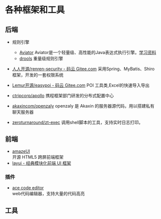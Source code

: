 # 各种框架和工具

## 后端

- 规则引擎
  - [Aviator](http://fnil.net/aviator/)
    Aviator是一个轻量级、高性能的Java表达式执行引擎。[学习资料](http://loveshisong.cn/%E7%BC%96%E7%A8%8B%E6%8A%80%E6%9C%AF/2016-02-24-%E8%A1%A8%E8%BE%BE%E5%BC%8F%E5%BC%95%E6%93%8Eaviator.html)
  - [drools](http://www.drools.org/) 重量级规则引擎

- [人人开源/renren-security - 码云 Gitee.com](https://gitee.com/babaio/renren-security) 采用Spring、MyBatis、Shiro框架，开发的一套权限系统

- [Lemur开源/easypoi - 码云 Gitee.com](https://gitee.com/lemur/easypoi) POI 工具类,Excel的快速导入导出

- [ctripcorp/apollo](https://github.com/ctripcorp/apollo) 携程框架部门研发的分布式配置中心

- [akaxincom/openzaly](https://github.com/akaxincom/openzaly) openzaly 是 Akaxin 的服务器源代码，用以搭建私有聊天服务器

- [zeroturnaround/zt-exec](https://github.com/zeroturnaround/zt-exec)  调用shell脚本的工具，支持实时日志打印。

## 前端

- [amazeUI](http://amazeui.org/)  
  开源 HTML5 跨屏前端框架
- [layui - 经典模块化前端 UI 框架](https://www.layui.com/)

### 插件

- [ace code editor](https://ace.c9.io/)  
  web代码编辑器，支持大量的代码高亮

## 工具
